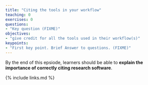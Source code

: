 ```yaml
---
title: "Citing the tools in your workflow"
teaching: 0
exercises: 0
questions:
- "Key question (FIXME)"
objectives:
- "give credit for all the tools used in their workflow(s)"
keypoints:
- "First key point. Brief Answer to questions. (FIXME)"
---
```

By the end of this epsiode,
learners should be able to
__explain the importance of correctly citing research software__.

{% include links.md %}
